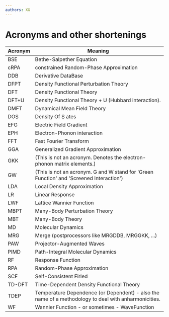 ```yaml
---
authors: XG
---
```


# Acronyms and other shortenings

Acronym  | Meaning
-------- | -------
BSE      | Bethe-Salpether Equation
cRPA     | constrained Random-Phase Approximation
DDB      | Derivative DataBase
DFPT     | Density Functional Perturbation Theory
DFT      | Density Functional Theory
DFT+U    | Density Functional Theory + U (Hubbard interaction).
DMFT     | Dynamical Mean Field Theory
DOS      | Density Of S	ates
EFG      | Electric Field Gradient
EPH      | Electron-Phonon interaction
FFT      | Fast Fourier Transform
GGA      | Generalized Gradient Approximation
GKK      | (This is not an acronym. Denotes the electron-phonon matrix elements.)  
GW       | (This is not an acronym. G and W stand for 'Green Function' and 'Screened Interaction')
LDA      | Local Density Approximation
LR       | Linear Response
LWF      | Lattice Wannier Function 
MBPT     | Many-Body Perturbation Theory 
MBT      | Many-Body Theory
MD       | Molecular Dynamics
MRG      | Merge (postprocessors like MRGDDB, MRGGKK, ...)
PAW      | Projector-Augmented Waves
PIMD     | Path-Integral Molecular Dynamics
RF       | Response Function
RPA      | Random-Phase Approximation
SCF      | Self-Consistent Firled
TD-DFT   | Time-Dependent Density Functional Theory
TDEP     | Temperature Dependence (or Dependent) - also the name of a methodology to deal with anharmonicities.
WF       | Wannier Function  - or sometimes - WaveFunction 
